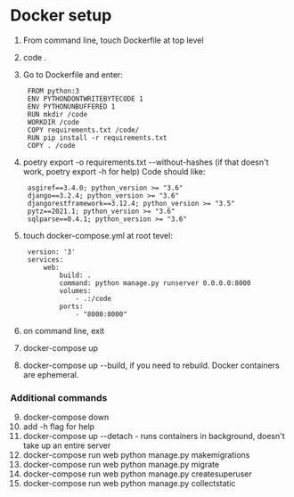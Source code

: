 # Docker setup

1. From command line, touch Dockerfile at top level
2. code .
3. Go to Dockerfile and enter:

        FROM python:3
        ENV PYTHONDONTWRITEBYTECODE 1
        ENV PYTHONUNBUFFERED 1
        RUN mkdir /code
        WORKDIR /code
        COPY requirements.txt /code/
        RUN pip install -r requirements.txt
        COPY . /code

4. poetry export -o requirements.txt --without-hashes
(if that doesn't work, poetry export -h for help) Code should like:

        asgiref==3.4.0; python_version >= "3.6"
        django==3.2.4; python_version >= "3.6"
        djangorestframework==3.12.4; python_version >= "3.5"
        pytz==2021.1; python_version >= "3.6"
        sqlparse==0.4.1; python_version >= "3.6"

5. touch docker-compose.yml at root tevel:

        version: '3'
        services:
            web:
                build: .
                command: python manage.py runserver 0.0.0.0:8000
                volumes: 
                    - .:/code
                ports:
                    - "8000:8000"

6. on command line, exit

7. docker-compose up

8. docker-compose up --build, if you need to rebuild. Docker containers are ephemeral.

### Additional commands

9. docker-compose down
10. add -h flag for help
11. docker-compose up --detach - runs containers in background, doesn't take up an entire server
12. docker-compose run web python manage.py makemigrations
13. docker-compose run web python manage.py migrate
14. docker-compose run web python manage.py createsuperuser
15. docker-compose run web python manage.py collectstatic 
